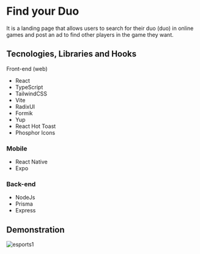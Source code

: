 # Find your Duo
It is a landing page that allows users to search for their duo (duo) in online games and post an ad to find other players in the game they want.

## Tecnologies, Libraries and Hooks

Front-end (web) 	
- React
- TypeScript
- TailwindCSS
- Vite
- RadixUI
- Formik
- Yup
- React Hot Toast
- Phosphor Icons

### Mobile 	
- React Native 
- Expo

### Back-end 
- NodeJs
- Prisma
- Express

## Demonstration
![esports1](https://user-images.githubusercontent.com/82839108/194959395-37738951-f9d8-4b06-810b-7fca455453bf.png)
